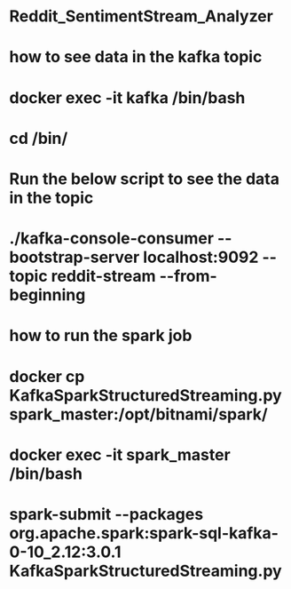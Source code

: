 # Reddit_SentimentStream_Analyzer

# how to see data in the kafka topic

# docker exec -it kafka /bin/bash
# cd  /bin/
# Run the below script to see the data in the topic
# ./kafka-console-consumer --bootstrap-server localhost:9092 --topic reddit-stream --from-beginning


# how to run the spark job
# docker cp KafkaSparkStructuredStreaming.py spark_master:/opt/bitnami/spark/
# docker exec -it spark_master /bin/bash
# spark-submit --packages org.apache.spark:spark-sql-kafka-0-10_2.12:3.0.1 KafkaSparkStructuredStreaming.py
